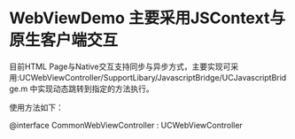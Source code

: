 # WebViewDemo 主要采用JSContext与原生客户端交互

目前HTML Page与Native交互支持同步与异步方式，主要实现可采用:UCWebViewController/SupportLibary/JavascriptBridge/UCJavascriptBridge.m 中实现动态跳转到指定的方法执行。

使用方法如下：

@interface CommonWebViewController : UCWebViewController

